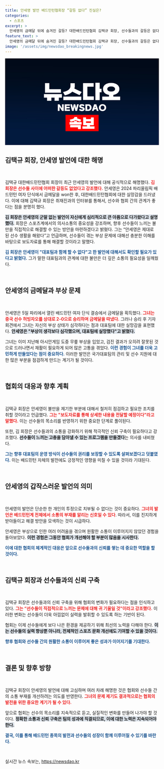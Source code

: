 ```yaml
---
title: 안세영 발언 배드민턴협회장 “갈등 없다” 진실은?
categories:
  - 스포츠
excerpt: >
  안세영의 금메달 뒤에 숨겨진 갈등? 대한배드민턴협회 김택규 회장, 선수들과의 갈등은 없다 강조! 안세영의 충격 발언에 대한 해명과 진실은 무엇일까?
feature_text: >
  안세영의 금메달 뒤에 숨겨진 갈등? 대한배드민턴협회 김택규 회장, 선수들과의 갈등은 없다 강조! 안세영의 충격 발언에 대한 해명과 진실은 무엇일까?
image: '/assets/img/newsdao_breakingnews.jpg'
---
```


<p><img src="/assets/img/newsdao_breakingnews.jpg" alt="pcversion 속보" /></p>

<h2 data-ke-size="size26">김택규 회장, 안세영 발언에 대한 해명</h2>

<p data-ke-size="size16">&nbsp;</p>

<p>김택규 대한배드민턴협회 회장이 최근 안세영의 발언에 대해 공식적으로 해명했다. <b><span style="color: #ee2323;">김 회장은 선수들 사이에 어떠한 갈등도 없었다고 강조했다.</span></b> 안세영은 2024 파리올림픽 배드민턴 여자 단식에서 금메달을 won한 후, 대한배드민턴협회에 대한 실망감을 드러냈다. 이에 대해 김택규 회장은 취재진과의 인터뷰를 통해서, 선수와 협회 간의 관계가 좋다는 점을 분명히 했다. </p>

<p><b><span style="background-color: #21538527;">김 회장은 안세영의 군말 없는 발언이 자신에게 심리적으로 큰 아픔으로 다가왔다고 설명했다.</span></b> 회장은 스포츠계에서의 의사소통의 중요성을 강조하며, 향후 선수들이 느끼는 불만을 직접적으로 해결할 수 있는 방안을 마련하겠다고 밝혔다. 그는 “안세영은 제대로 된 선수 생활을 해왔다”고 언급하며, 선수들이 겪는 부상 문제에 대해선 충분한 이해를 바탕으로 보도자료를 통해 해결할 것이라고 말했다.</p>

<p><b><span style="color: #1a5490;">김 회장은 안세영이 "대표팀과 함께 할 수 없다"고 한 발언에 대해서도 확인할 필요가 있다고 밝혔다.</span></b> 그가 말한 대표팀과의 관계에 대한 불만은 더 깊은 소통의 필요성을 일깨웠다. </p>

<p data-ke-size="size16">&nbsp;</p> 

<h2 data-ke-size="size26">안세영의 금메달과 부상 문제</h2>

<p data-ke-size="size16">&nbsp;</p>

<p>안세영은 5일 파리에서 열린 배드민턴 여자 단식 결승에서 금메달을 획득했다. <b><span style="color: #ee2323;">그녀는 중국 선수 허빙자오를 상대로 2-0으로 승리하며 금메달을 따냈다.</span></b> 그러나 승리 후 기자회견에서 그녀는 자신의 부상 상태가 심각하다는 점과 대표팀에 대한 실망감을 표현했다. <b><span style="background-color: #21538527;">안세영은 "부상이 생각보다 심각했으며, 대표팀에 실망했다"고 밝혔다.</span></b> </p>

<p>그녀는 이미 지난해 아시안게임 도중 무릎 부상을 입었고, 검진 결과가 오히려 잘못된 것으로 드러나면서 재활이 필요하게 되어 많은 고통을 겪었다. <b><span style="color: #1a5490;">이런 경험이 그녀를 더욱 고민하게 만들었다는 점이 중요하다.</span></b> 이러한 발언은 국가대표팀의 관리 및 선수 지원에 대한 많은 부분을 점검하게 만드는 계기가 될 것이다.</p>

<p data-ke-size="size16">&nbsp;</p>

<h2 data-ke-size="size26">협회의 대응과 향후 계획</h2>

<p data-ke-size="size16">&nbsp;</p>

<p>김택규 회장은 안세영이 불만을 제기한 부분에 대해서 철저히 점검하고 필요한 조치를 취할 것이라고 언급했다. <b><span style="color: #ee2323;">그는 "보도자료를 통해 상세한 내용을 전달할 예정이다"라고 말했다.</span></b> 이는 선수들의 목소리를 반영하기 위한 중요한 단계로 풀이된다.</p>

<p>또한, 김 회장은 선수들과의 소통을 강화하기 위해 적극적인 신뢰 구축이 필요하다고 강조했다. <b><span style="background-color: #21538527;">선수들이 느끼는 고충을 담아낼 수 있는 프로그램을 만들겠다</span></b>는 의사를 내비쳤다. </p>

<p><b><span style="color: #1a5490;">그는 향후 대표팀의 운영 방식이 선수들의 권리를 보장할 수 있도록 살펴보겠다고 덧붙였다.</span></b> 이는 배드민턴 자체의 발전에도 긍정적인 영향을 미칠 수 있을 것이라 기대된다.</p>

<p data-ke-size="size16">&nbsp;</p>

<h2 data-ke-size="size26">안세영의 갑작스러운 발언의 의미</h2>

<p data-ke-size="size16">&nbsp;</p>

<p>안세영의 발언은 단순한 한 개인의 투정으로 치부될 수 없다는 것이 중요하다. <b><span style="color: #ee2323;">그녀의 발언은 배드민턴계 전체에서 소통의 부재를 알리는 신호일 수 있다</span></b>. 따라서, 이를 진지하게 받아들이고 해결 방안을 모색하는 것이 시급하다.</p>

<p>안세영은 부상으로 인한 여러 어려움을 겪으며 원활한 소통이 이루어지지 않았던 경험을 돌아보았다. <b><span style="background-color: #21538527;">이런 경험은 그동안 협회가 개선해야 할 부분이 많음을 시사한다.</span></b> </p>

<p><b><span style="color: #1a5490;">이에 대한 협회의 체계적인 대응은 앞으로 선수들과의 신뢰를 쌓는 데 중요한 역할을 할 것이다.</span></b> </p>

<p data-ke-size="size16">&nbsp;</p>

<h2 data-ke-size="size26">김택규 회장과 선수들과의 신뢰 구축</h2>

<p data-ke-size="size16">&nbsp;</p>

<p>김택규 회장은 선수들과의 신뢰 구축을 위해 협회의 변화가 필요하다는 점을 인식하고 있다. <b><span style="color: #ee2323;">그는 “선수들이 직접적으로 느끼는 문제에 대해 귀 기울일 것”이라고 강조했다.</span></b> 이러한 변화는 선수들이 더욱 아낌없이 실력을 발휘할 수 있도록 하는 기반이 된다.</p>

<p>협회는 이제 선수들에게 보다 나은 환경을 제공하기 위해 최선의 노력을 다해야 한다. <b><span style="background-color: #21538527;">이는 선수들의 실력 향상뿐 아니라, 전체적인 스포츠 문화 개선에도 기여할 수 있을 것이다.</span></b> </p>

<p><b><span style="color: #1a5490;">향후 협회와 선수들 간의 원활한 소통이 이루어져 좋은 성과가 이어지기를 기대한다.</span></b></p>

<p data-ke-size="size16">&nbsp;</p>

<h2 data-ke-size="size26">결론 및 향후 방향</h2>

<p data-ke-size="size16">&nbsp;</p>

<p>김택규 회장이 안세영의 발언에 대해 고심하며 여러 차례 해명한 것은 협회와 선수들 간의 소통 부재를 개선하려는 의도를 반영한다. <b><span style="color: #ee2323;">그녀의 문제 제기도 결과적으로는 협회의 발전을 위한 중요한 계기가 될 수 있다.</span></b> </p>

<p>앞으로 협회는 선수의 목소리를 지속적으로 듣고, 실질적인 변화를 만들어 나가야 할 것이다. <b><span style="background-color: #21538527;">정확한 소통과 신뢰 구축은 팀의 성과에 직결되므로, 이에 대한 노력은 지속되어야 한다.</span></b> </p>

<p><b><span style="color: #1a5490;">결국, 이를 통해 배드민턴 종목의 발전과 선수들의 성장이 함께 이루어질 수 있기를 바란다.</span></b> </p>

<p data-ke-size="size16">&nbsp;</p>
실시간 뉴스 속보는, <a href="https://newsdao.kr" rel="dofollow">https://newsdao.kr</a>



